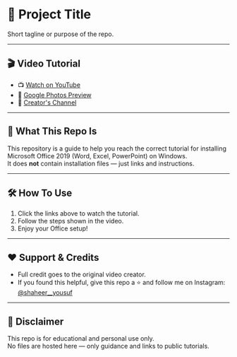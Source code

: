 # 🚀 Project Title
Short tagline or purpose of the repo.

---

## 🎬 Video Tutorial
- 📺 [Watch on YouTube](https://youtube.com/your-video-link)
- 📸 [Google Photos Preview](https://photos.app.goo.gl/your-link)
- 🔗 [Creator's Channel](https://youtube.com/@creator)

---

## 📌 What This Repo Is
This repository is a guide to help you reach the correct tutorial for installing Microsoft Office 2019 (Word, Excel, PowerPoint) on Windows.  
It does **not** contain installation files — just links and instructions.

---

## 🛠️ How To Use
1. Click the links above to watch the tutorial.
2. Follow the steps shown in the video.
3. Enjoy your Office setup!

---

## ❤️ Support & Credits
- Full credit goes to the original video creator.
- If you found this helpful, give this repo a ⭐ and follow me on Instagram: [@shaheer__yousuf](https://instagram.com/shaheer__yousuf)

---

## 📣 Disclaimer
This repo is for educational and personal use only.  
No files are hosted here — only guidance and links to public tutorials.

